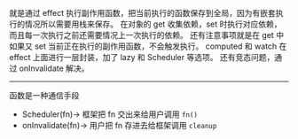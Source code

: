 就是通过 effect 执行副作用函数，把当前执行的函数保存到全局，因为有嵌套执行的情况所以需要用栈来保存。
在对象的 get 收集依赖，set 时执行对应依赖，而且每一次执行之前还需要情况上一次执行的依赖。
还有注意事项就是在 get 中如果又 set 当前正在执行的副作用函数，不会触发执行。
computed 和 watch 在 effect 上面进行一层封装，加了 lazy 和 Scheduler 等选项。
还有竞态问题，通过 onInvalidate 解决。

---

函数是一种通信手段

- Scheduler(fn)-> 框架把 fn 交出来给用户调用 `fn()`
- onInvalidate(fn)-> 用户把 fn 存进去给框架调用 `cleanup`
